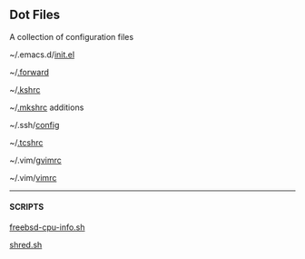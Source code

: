 ## Dot Files
A collection of configuration files

~/.emacs.d/[init.el](dot-files/emacs.d-init.el.txt)

~/[.forward](dot-files/forward.txt)

~/[.kshrc](dot-files/kshrc.txt)

~/[.mkshrc](dot-files/mkshrc.txt) additions

~/.ssh/[config](dot-files/ssh-config.txt)

~/[.tcshrc](dot-files/tcshrc.txt)

~/.vim/[gvimrc](dot-files/gvimrc.txt)

~/.vim/[vimrc](dot-files/vimrc.txt)

- - - 

#### SCRIPTS

[freebsd-cpu-info.sh](dot-files/freebsd-cpu-info.sh.txt)

[shred.sh](dot-files/shred.sh.txt)
